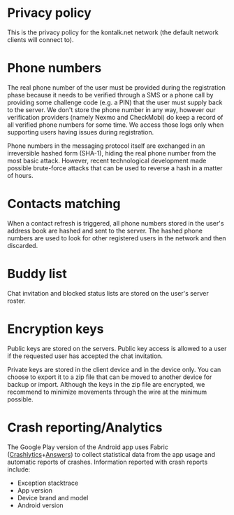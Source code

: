 Privacy policy
==============

This is the privacy policy for the kontalk.net network (the default network clients will connect to).

Phone numbers
=============
The real phone number of the user must be provided during the registration phase because it needs to be verified through a SMS or a phone call by providing some challenge code (e.g. a PIN) that the user must supply back to the server. We don't store the phone number in any way, however our verification providers (namely Nexmo and CheckMobi) do keep a record of all verified phone numbers for some time. We access those logs only when supporting users having issues during registration.

Phone numbers in the messaging protocol itself are exchanged in an irreversible hashed form (SHA-1), hiding the real phone number from the most basic attack. However, recent technological development made possible brute-force attacks that can be used to reverse a hash in a matter of hours.

Contacts matching
=================
When a contact refresh is triggered, all phone numbers stored in the user's address book are hashed and sent to the server. The hashed phone numbers are used to look for other registered users in the network and then discarded.

Buddy list
==========
Chat invitation and blocked status lists are stored on the user's server roster.

Encryption keys
===============
Public keys are stored on the servers. Public key access is allowed to a user if the requested user has accepted the chat invitation.

Private keys are stored in the client device and in the device only. You can choose to export it to a zip file that can be moved to another device for backup or import. Although the keys in the zip file are encrypted, we recommend to minimize movements through the wire at the minimum possible.

Crash reporting/Analytics
=========================
The Google Play version of the Android app uses Fabric ([Crashlytics](https://try.crashlytics.com/terms/)+[Answers](https://answers.io/privacy)) to collect statistical data from the app usage and automatic reports of crashes. Information reported with crash reports include:

* Exception stacktrace
* App version
* Device brand and model
* Android version
